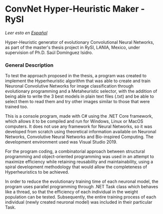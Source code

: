 # ConvNet Hyper-Heuristic Maker - RySI
*Leer esto en [Español](https://github.com/Axthal/ConvNet-Hyper-Heuristic-Mkr_RySI/blob/master/README.md)*

Hyper-Heuristic generator of evolutionary Convolutional Neural Networks, as part of the master's thesis project in RySI, LANIA, Mexico, under supervision of Ph.D. Saúl Domínguez Isidro.

### General Description

To test the approach proposed in the thesis, a program was created to implement the Hyperheuristic algorithm that was able to create and train Neuronal Convolutive Networks for image classification through evolutionary programming and a Metaheuristic selector, with the addition of being able to write the 3 best models in plain text files (.txt) and be able to select them to read them and try other images similar to those that were trained too.

This is a console program, made with C# using the .NET Core framework, which allows it to be compiled and run for Windows, Linux or MacOS computers. It does not use any framework for Neural Networks, so it was developed from scratch using theoretical information available on Neuronal Networks, Convolutive Neural Networks and Bio-inspired Computing. The development environment used was Visual Studio 2019.

For the program coding, a combinatorial approach between structural programming and object-oriented programming was used in an attempt to maximize efficiency while retaining reusability and maintainability, using a spiral development methodology that would allow the completeness of Hyperheuristics to be achieved.

In order to reduce the evolutionary training time of each neuronal model, the program uses parallel programming through .NET Task class which behaves like a thread, so that the efficiency of each individual in the weight population can be tested. Subsequently, the entire training process of each individual (newly created neuronal model) was included in their particular Task.
